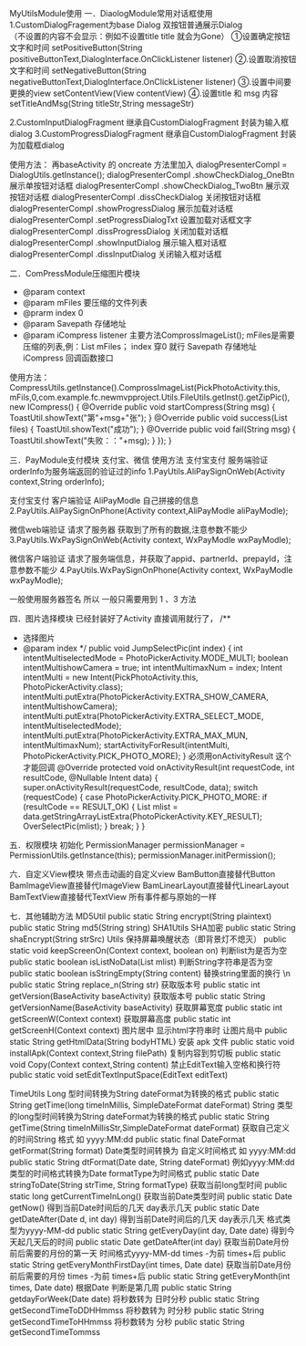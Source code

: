 MyUtilsModule使用
一．DiaologModule常用对话框使用
1.CustomDialogFragement为base Dialog 双按钮普通展示Dialog  
（不设置的内容不会显示：例如不设置title  title 就会为Gone）
①设置确定按钮文字和时间
setPositiveButton(String positiveButtonText,DialogInterface.OnClickListener listener)
②.设置取消按钮文字和时间
setNegativeButton(String negativeButtonText,DialogInterface.OnClickListener listener)
③.设置中间要更换的view
setContentView(View contentView)
④.设置title 和 msg 内容
setTitleAndMsg(String titleStr,String messageStr)

2.CustomInputDialogFragment 
继承自CustomDialogFragment 封装为输入框dialog
3.CustomProgressDialogFragment 
继承自CustomDialogFragment 封装为加载框dialog

使用方法：
再baseActivity 的 oncreate 方法里加入 
dialogPresenterCompl = DialogUtils.getInstance();
dialogPresenterCompl .showCheckDialog_OneBtn 展示单按钮对话框
dialogPresenterCompl .showCheckDialog_TwoBtn 展示双按钮对话框
dialogPresenterCompl .dissCheckDialog 关闭按钮对话框
dialogPresenterCompl .showProgressDialog 展示加载对话框
dialogPresenterCompl .setProgressDialogTxt 设置加载对话框文字
dialogPresenterCompl .dissProgressDialog 关闭加载对话框
dialogPresenterCompl .showInputDialog 展示输入框对话框
dialogPresenterCompl .dissInputDialog 关闭输入框对话框

二．ComPressModule压缩图片模块
* @param context
* @param mFiles 要压缩的文件列表
* @prarm index 0
* @param Savepath 存储地址
* @param iCompress listener
主要方法ComprossImageList();
mFiles是需要压缩的列表,例：List<File> mFiles；
index 穿0 就行
Savepath  存储地址
iCompress 回调函数接口

使用方法：
CompressUtils.getInstance().ComprossImageList(PickPhotoActivity.this, mFils,0,com.example.fc.newmvpproject.Utils.FileUtils.getInst().getZipPic(), new ICompress() {
        @Override
        public void startCompress(String msg) {
              ToastUtil.showText("第"+msg+"张");
         }
        @Override
        public void success(List<File> files) {
            ToastUtil.showText("成功");
         }
        @Override
        public void fail(String msg) {
            ToastUtil.showText("失败：："+msg);
            }
    });
}

三．PayModule支付模块 支付宝、微信
使用方法
支付宝支付 服务端验证  orderInfo为服务端返回的验证过的info
1.PayUtils.AliPaySignOnWeb(Activity context,String orderInfo);

支付宝支付 客户端验证  AliPayModle 自己拼接的信息
2.PayUtils.AliPaySignOnPhone(Activity context,AliPayModle aliPayModle);

微信web端验证 
请求了服务器 获取到了所有的数据,注意参数不能少
3.PayUtils.WxPaySignOnWeb(Activity context, WxPayModle wxPayModle);

微信客户端验证 
请求了服务端信息，并获取了appid、partnerId、prepayId，注意参数不能少
4.PayUtils.WxPaySignOnPhone(Activity context, WxPayModle wxPayModle);

一般使用服务器签名 所以 一般只需要用到 1 、3 方法


四．图片选择模块
已经封装好了Activity 直接调用就行了，
/**
 * 选择图片
 * @param index
 */
public void JumpSelectPic(int index) {
    int intentMultiselectedMode = PhotoPickerActivity.MODE_MULTI;
    boolean intentMultishowCamera = true;
    int intentMultimaxNum = index;
    Intent intentMulti = new Intent(PickPhotoActivity.this, PhotoPickerActivity.class);
    intentMulti.putExtra(PhotoPickerActivity.EXTRA_SHOW_CAMERA, intentMultishowCamera);
    intentMulti.putExtra(PhotoPickerActivity.EXTRA_SELECT_MODE, intentMultiselectedMode);
    intentMulti.putExtra(PhotoPickerActivity.EXTRA_MAX_MUN, intentMultimaxNum);
    startActivityForResult(intentMulti, PhotoPickerActivity.PICK_PHOTO_MORE);
}
必须用onActivityResult 这个才能回调
@Override
protected void onActivityResult(int requestCode, int resultCode, @Nullable Intent data) {
    super.onActivityResult(requestCode, resultCode, data);
    switch (requestCode) {
        case PhotoPickerActivity.PICK_PHOTO_MORE:
            if (resultCode == RESULT_OK) {
                List<String> mlist  = data.getStringArrayListExtra(PhotoPickerActivity.KEY_RESULT);
                OverSelectPic(mlist);
            }
            break;
    }
}

五．权限模块
初始化
PermissionManager permissionManager = PermissionUtils.getInstance(this);
permissionManager.initPermission();



六．自定义View模块
带点击动画的自定义view
BamButton直接替代Button
BamImageView直接替代ImageView
BamLinearLayout直接替代LinearLayout
BamTextView直接替代TextView
所有事件都与原始的一样

七．其他辅助方法
MD5Util
public  static String encrypt(String plaintext)
public static String md5(String string)
SHA1Utils
SHA加密
public static String shaEncrypt(String strSrc)
Utils
保持屏幕唤醒状态（即背景灯不熄灭）
public static void keepScreenOn(Context context, boolean on)
判断list为是否为空
public static boolean isListNoData(List mlist)
判断String字符串是否为空
public static boolean isStringEmpty(String content)
替换string里面的换行 \n
public static String replace_n(String str)
获取版本号
public static int getVersion(BaseActivity baseActivity)
获取版本号
public static String getVersionName(BaseActivity baseActivity)
获取屏幕宽度
public static int getScreenW(Context context)
获取屏幕高度
public static int getScreenH(Context context)
图片居中  显示html字符串时 让图片局中
public static String getHtmlData(String bodyHTML)
安装 apk 文件
public static void installApk(Context context,String filePath) 
复制内容到剪切板
public static void Copy(Context context,String content)
禁止EditText输入空格和换行符
public static void setEditTextInputSpace(EditText editText)

TimeUtils
Long 型时间转换为String  dateFormat为转换的格式
public static String getTime(long timeInMillis, SimpleDateFormat dateFormat)
String 类型的long型时间转换为String  dateFormat为转换的格式
public static String getTime(String timeInMillisStr,SimpleDateFormat dateFormat)
获取自己定义的时间String 格式  如 yyyy:MM:dd
public static final DateFormat getFormat(String format)
Date类型时间转换为 自定义时间格式  如 yyyy:MM:dd
public static String dtFormat(Date date, String dateFormat)
例如yyyy:MM:dd 类型的时间格式转换为Date  formatType为时间格式
public static Date stringToDate(String strTime, String formatType)
获取当前long型时间
public static long getCurrentTimeInLong() 
获取当前Date类型时间
public static Date getNow() 
得到当前Date时间后的几天  day表示几天
public static Date getDateAfter(Date d, int day)
得到当前Date时间后的几天  day表示几天  格式类型为yyyy-MM-dd
public static String getEveryDay(int day, Date date)
得到今天起几天后的时间
public static Date getDateAfter(int day)
获取当前Date月份前后需要的月份的第一天 时间格式yyyy-MM-dd
times -为前  times+后 
public static String getEveryMonthFirstDay(int times, Date date)
获取当前Date月份前后需要的月份
times -为前  times+后 
public static String getEveryMonth(int times, Date date)
根据Date 判断是第几周
public static String getdayForWeek(Date date)
将秒数转为  日时分秒
public static String getSecondTimeToDDHHmmss
将秒数转为  时分秒
public static String getSecondTimeToHHmmss
将秒数转为  分秒
public static String getSecondTimeTommss

































